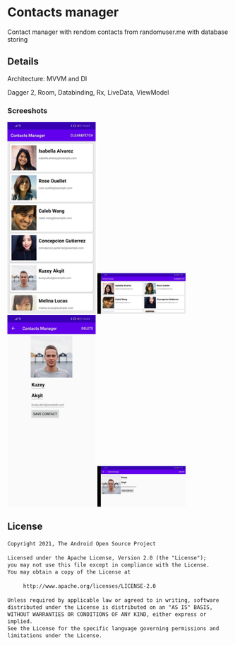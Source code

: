 # Contacts manager

Contact manager with rendom contacts from randomuser.me with database storing

## Details
Architecture: MVVM and DI

Dagger 2, Room, Databinding, Rx, LiveData, ViewModel


### Screeshots
<img src="screenshots/1.jpeg"  width="200"/>
<img src="screenshots/2.jpeg"  width="200"/>
<img src="screenshots/3.jpeg"  width="200"/>
<img src="screenshots/4.jpeg"  width="200"/>

## License

    Copyright 2021, The Android Open Source Project

    Licensed under the Apache License, Version 2.0 (the "License");
    you may not use this file except in compliance with the License.
    You may obtain a copy of the License at

         http://www.apache.org/licenses/LICENSE-2.0

    Unless required by applicable law or agreed to in writing, software
    distributed under the License is distributed on an "AS IS" BASIS,
    WITHOUT WARRANTIES OR CONDITIONS OF ANY KIND, either express or implied.
    See the License for the specific language governing permissions and
    limitations under the License.
